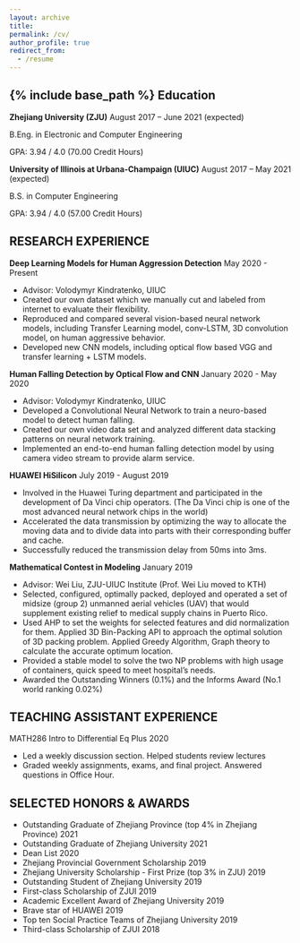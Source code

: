 ```yaml
---
layout: archive
title:
permalink: /cv/
author_profile: true
redirect_from:
  - /resume
---
```


{% include base_path %}
Education
------
**Zhejiang University (ZJU)** August 2017 – June 2021 (expected)

B.Eng. in Electronic and Computer Engineering

GPA: 3.94 / 4.0 (70.00 Credit Hours)
 
**University of Illinois at Urbana-Champaign (UIUC)**	August 2017 – May 2021 (expected)

B.S. in Computer Engineering

GPA: 3.94 / 4.0 (57.00 Credit Hours)


RESEARCH EXPERIENCE
------
**Deep Learning Models for Human Aggression Detection**	May 2020 - Present

* Advisor: Volodymyr Kindratenko, UIUC
* Created our own dataset which we manually cut and labeled from internet to evaluate their flexibility.
* Reproduced and compared several vision-based neural network models, including Transfer Learning model, conv-LSTM, 3D convolution model, on human aggressive behavior.
* Developed new CNN models, including optical flow based VGG and transfer learning + LSTM models.

**Human Falling Detection by Optical  Flow and CNN** January 2020 - May 2020

* Advisor: Volodymyr Kindratenko, UIUC
* Developed a Convolutional Neural Network to train a neuro-based model to detect human falling.
* Created our own video data set and analyzed different data stacking patterns on neural network training.
* Implemented an end-to-end human falling detection model by using camera video stream to provide alarm service.

**HUAWEI HiSilicon**	July 2019 - August 2019

* Involved in the Huawei Turing department and participated in the development of Da Vinci chip operators. (The Da Vinci chip is one of the most advanced neural network chips in the world)
* Accelerated the data transmission by optimizing the way to allocate the moving data and to divide data into parts with their corresponding buffer and cache.
* Successfully reduced the transmission delay from 50ms into 3ms.


**Mathematical Contest in Modeling**	January 2019 

* Advisor: Wei Liu, ZJU-UIUC Institute (Prof. Wei Liu moved to KTH)
* Selected, configured, optimally packed, deployed and operated a set of midsize (group 2) unmanned aerial vehicles (UAV) that would supplement existing relief to medical supply chains in Puerto Rico.
* Used AHP to set the weights for selected features and did normalization for them. Applied 3D Bin-Packing API to approach the optimal solution of 3D packing problem. Applied Greedy Algorithm, Graph theory to calculate the accurate optimum location.
* Provided a stable model to solve the two NP problems with high usage of containers, quick speed to meet hospital’s needs.
* Awarded the Outstanding Winners (0.1%) and the Informs Award (No.1 world ranking 0.02%)  

TEACHING ASSISTANT EXPERIENCE
------
MATH286 Intro to Differential Eq Plus	2020
*	Led a weekly discussion section. Helped students review lectures
*	Graded weekly assignments, exams, and final project. Answered questions in Office Hour.

SELECTED HONORS & AWARDS
------
* Outstanding Graduate of Zhejiang Province (top 4% in Zhejiang Province) 2021
* Outstanding Graduate of Zhejiang University 2021
* Dean List 2020
*	Zhejiang Provincial Government Scholarship	2019 
*	Zhejiang University Scholarship - First Prize (top 3% in ZJU)	2019
*	Outstanding Student of Zhejiang University 2019
*	First-class Scholarship of ZJUI	2019
*	Academic Excellent Award of Zhejiang University	2019
*	Brave star of HUAWEI 2019
*	Top ten Social Practice Teams of Zhejiang University 2019
* Third-class Scholarship of ZJUI	2018

